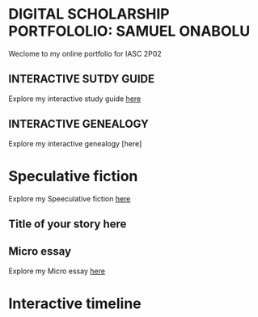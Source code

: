 # DIGITAL SCHOLARSHIP PORTFOLOLIO: SAMUEL ONABOLU 

Weclome to my online portfolio for IASC 2P02

## INTERACTIVE SUTDY GUIDE

Explore my interactive study guide [here](InteractiveStudyGuide.html)

## INTERACTIVE GENEALOGY

Explore my interactive genealogy [here]

# Speculative fiction
Explore my Speeculative fiction [here](ShortStory.docx)

## Title of your story here

## Micro essay
Explore my Micro essay [here](MicroEssay.docx)


# Interactive timeline
